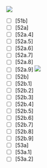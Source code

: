 ![](https://github.com/Esukhia/J018/blob/master/MRK35_SAMPLING/Ta3/D274b-275a_Ta261-0056.jpg)
- [ ] [51b]
- [ ] [52a]
- [ ] [52a.4]
- [ ] [52a.5]
- [ ] [52a.6]
- [ ] [52a.7]
- [ ] [52a.8]
- [ ] [52a.9]
![](https://github.com/Esukhia/J018/blob/master/MRK35_SAMPLING/Ta3/D275ab_Ta261-0057.jpg)
- [ ] [52b]
- [ ] [52b.1]
- [ ] [52b.2]
- [ ] [52b.3]
- [ ] [52b.4]
- [ ] [52b.5]
- [ ] [52b.6]
- [ ] [52b.7]
- [ ] [52b.8]
- [ ] [52b.9]
- [ ] [53a]
- [ ] [53a.1]
- [ ] [53a.2]
